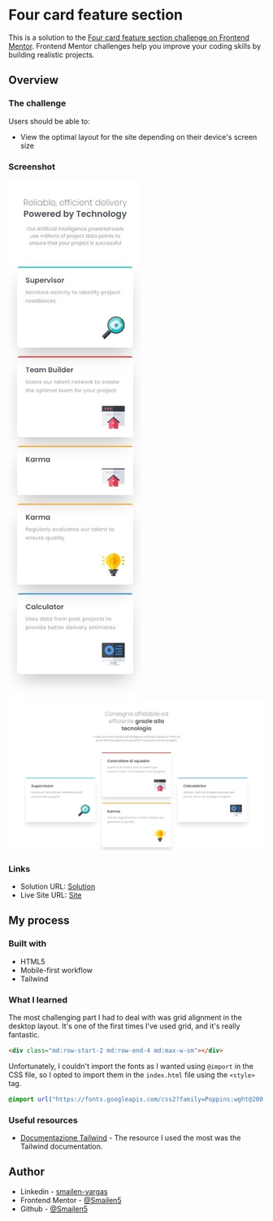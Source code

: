 # Four card feature section

This is a solution to the [Four card feature section challenge on Frontend Mentor](https://www.frontendmentor.io/challenges/four-card-feature-section-weK1eFYK). Frontend Mentor challenges help you improve your coding skills by building realistic projects.


## Overview

### The challenge

Users should be able to:

- View the optimal layout for the site depending on their device's screen size

### Screenshot

![smartphone](./screenshot/smarphone.jpeg)
![desktop](./screenshot/desktop.jpeg)

### Links

- Solution URL: [Solution](https://github.com/Smailen5/Frontend-Mentor-Challenge/tree/main/four-card-feature-section-master-main)
- Live Site URL: [Site](https://smailen5.github.io/Frontend-Mentor-Challenge/four-card-feature-section-master-main/)

## My process

### Built with

- HTML5
- Mobile-first workflow
- Tailwind


### What I learned

The most challenging part I had to deal with was grid alignment in the desktop layout. It's one of the first times I've used grid, and it's really fantastic.
```html
<div class="md:row-start-2 md:row-end-4 md:max-w-sm"></div>
```

Unfortunately, I couldn't import the fonts as I wanted using `@import` in the CSS file, so I opted to import them in the `index.html` file using the `<style>` tag.
```css
@import url("https://fonts.googleapis.com/css2?family=Poppins:wght@200;400;600&display=swap");
```


### Useful resources

- [Documentazione Tailwind](https://tailwindcss.com/docs/max-width) - The resource I used the most was the Tailwind documentation.


## Author

- Linkedin - [smailen-vargas](https://www.linkedin.com/in/smailen-vargas/)
- Frontend Mentor - [@Smailen5](https://www.frontendmentor.io/profile/Smailen5)
- Github - [@Smailen5](https://github.com/Smailen5)